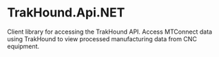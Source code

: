 # TrakHound.Api.NET
Client library for accessing the TrakHound API. Access MTConnect data using TrakHound to view processed manufacturing data from CNC equipment.

